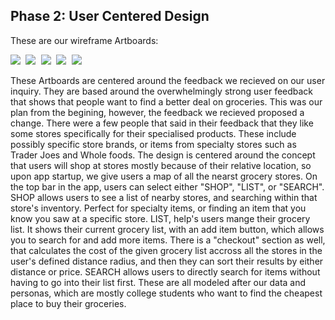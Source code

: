 ## Phase 2: User Centered Design

These are our wireframe Artboards:

<kbd>
  <img src="https://github.com/UsabilityEngineering/GroceryPals/blob/master/phase2/Deals%20List.png">
</kbd>
<kbd>
  <img src="https://github.com/UsabilityEngineering/GroceryPals/blob/master/phase2/MAP%20PAGE.png">
</kbd>
<kbd>
  <img src="https://github.com/UsabilityEngineering/GroceryPals/blob/master/phase2/SHOPPER.png">
</kbd>
<kbd>
  <img src="https://github.com/UsabilityEngineering/GroceryPals/blob/master/phase2/SHOPPING%20LIST.png">
</kbd>
<kbd>
  <img src="https://github.com/UsabilityEngineering/GroceryPals/blob/master/phase2/SPECIFIC%20STORE.png">
</kbd>


These Artboards are centered around the feedback we recieved on our user inquiry. They are based around the overwhelmingly strong user feedback that shows that people want to find a better deal on groceries. This was our plan from the begining, however, the feedback we recieved proposed a change. There were a few people that said in their feedback that they like some stores specifically for their specialised products. These include possibly specific store brands, or items from specialty stores such as Trader Joes and Whole foods. The design is centered around the concept that users will shop at stores mostly because of their relative location, so upon app startup, we give users a map of all the nearst grocery stores. On the top bar in the app, users can select either "SHOP", "LIST", or "SEARCH". SHOP allows users to see a list of nearby stores, and searching within that store's inventory. Perfect for specialty items, or finding an item that you know you saw at a specific store. LIST, help's users mange their grocery list. It shows their current grocery list, with an add item button, which allows you to search for and add more items. There is a "checkout" section as well, that calculates the cost of the given grocery list accross all the stores in the user's defined distance radius, and then they can sort their results by either distance or price. SEARCH allows users to directly search for items without having to go into their list first. These are all modeled after our data and personas, which are mostly college students who want to find the cheapest place to buy their groceries.
